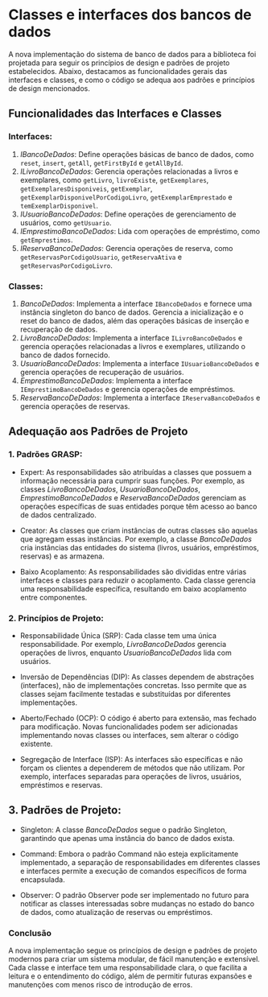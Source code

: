 # Classes e interfaces dos bancos de dados

A nova implementação do sistema de banco de dados para a biblioteca foi projetada para seguir os princípios de design e padrões de projeto estabelecidos. Abaixo, destacamos as funcionalidades gerais das interfaces e classes, e como o código se adequa aos padrões e princípios de design mencionados.

## Funcionalidades das Interfaces e Classes

### Interfaces:

1. _IBancoDeDados_: Define operações básicas de banco de dados, como `reset`, `insert`, `getAll`, `getFirstById` e `getAllById`.
2. _ILivroBancoDeDados_: Gerencia operações relacionadas a livros e exemplares, como `getLivro`, `livroExiste`, `getExemplares`, `getExemplaresDisponiveis`, `getExemplar`, `getExemplarDisponivelPorCodigoLivro`, `getExemplarEmprestado` e `temExemplarDisponivel`.
3. _IUsuarioBancoDeDados_: Define operações de gerenciamento de usuários, como `getUsuario`.
4. _IEmprestimoBancoDeDados_: Lida com operações de empréstimo, como `getEmprestimos`.
5. _IReservaBancoDeDados_: Gerencia operações de reserva, como `getReservasPorCodigoUsuario`, `getReservaAtiva` e `getReservasPorCodigoLivro`.

### Classes:

1. _BancoDeDados_: Implementa a interface `IBancoDeDados` e fornece uma instância singleton do banco de dados. Gerencia a inicialização e o reset do banco de dados, além das operações básicas de inserção e recuperação de dados.
2. _LivroBancoDeDados_: Implementa a interface `ILivroBancoDeDados` e gerencia operações relacionadas a livros e exemplares, utilizando o banco de dados fornecido.
3. _UsuarioBancoDeDados_: Implementa a interface `IUsuarioBancoDeDados` e gerencia operações de recuperação de usuários.
4. _EmprestimoBancoDeDados_: Implementa a interface `IEmprestimoBancoDeDados` e gerencia operações de empréstimos.
5. _ReservaBancoDeDados_: Implementa a interface `IReservaBancoDeDados` e gerencia operações de reservas.

## Adequação aos Padrões de Projeto

### 1. Padrões GRASP:

- Expert: As responsabilidades são atribuídas a classes que possuem a informação necessária para cumprir suas funções. Por exemplo, as classes _LivroBancoDeDados_, _UsuarioBancoDeDados_, _EmprestimoBancoDeDados_ e _ReservaBancoDeDados_ gerenciam as operações específicas de suas entidades porque têm acesso ao banco de dados centralizado.

- Creator: As classes que criam instâncias de outras classes são aquelas que agregam essas instâncias. Por exemplo, a classe _BancoDeDados_ cria instâncias das entidades do sistema (livros, usuários, empréstimos, reservas) e as armazena.

- Baixo Acoplamento: As responsabilidades são divididas entre várias interfaces e classes para reduzir o acoplamento. Cada classe gerencia uma responsabilidade específica, resultando em baixo acoplamento entre componentes.

### 2. Princípios de Projeto:

- Responsabilidade Única (SRP): Cada classe tem uma única responsabilidade. Por exemplo, _LivroBancoDeDados_ gerencia operações de livros, enquanto _UsuarioBancoDeDados_ lida com usuários.

- Inversão de Dependências (DIP): As classes dependem de abstrações (interfaces), não de implementações concretas. Isso permite que as classes sejam facilmente testadas e substituídas por diferentes implementações.

- Aberto/Fechado (OCP): O código é aberto para extensão, mas fechado para modificação. Novas funcionalidades podem ser adicionadas implementando novas classes ou interfaces, sem alterar o código existente.

- Segregação de Interface (ISP): As interfaces são específicas e não forçam os clientes a dependerem de métodos que não utilizam. Por exemplo, interfaces separadas para operações de livros, usuários, empréstimos e reservas.

## 3. Padrões de Projeto:

- Singleton: A classe _BancoDeDados_ segue o padrão Singleton, garantindo que apenas uma instância do banco de dados exista.

- Command: Embora o padrão Command não esteja explicitamente implementado, a separação de responsabilidades em diferentes classes e interfaces permite a execução de comandos específicos de forma encapsulada.

- Observer: O padrão Observer pode ser implementado no futuro para notificar as classes interessadas sobre mudanças no estado do banco de dados, como atualização de reservas ou empréstimos.

### Conclusão

A nova implementação segue os princípios de design e padrões de projeto modernos para criar um sistema modular, de fácil manutenção e extensível. Cada classe e interface tem uma responsabilidade clara, o que facilita a leitura e o entendimento do código, além de permitir futuras expansões e manutenções com menos risco de introdução de erros.
